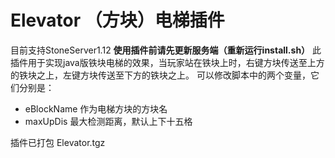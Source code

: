 # Elevator （方块）电梯插件
目前支持StoneServer1.12 **使用插件前请先更新服务端（重新运行install.sh）**
此插件用于实现java版铁块电梯的效果，当玩家站在铁块上时，右键方块传送至上方的铁块之上，左键方块传送至下方的铁块之上。
可以修改脚本中的两个变量，它们分别是：
- eBlockName 作为电梯方块的方块名
- maxUpDis 最大检测距离，默认上下十五格

插件已打包 Elevator.tgz